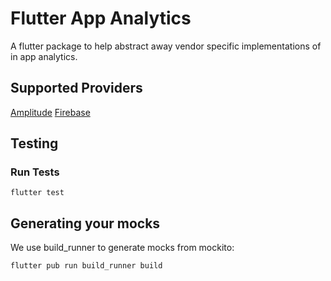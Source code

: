 # Flutter App Analytics

A flutter package to help abstract away vendor specific implementations of in app analytics.

## Supported Providers
[Amplitude](https://github.com/uptech/flutter_app_analytics_amplitude_provider)
[Firebase](https://github.com/uptech/flutter_app_analytics_firebase_provider)

## Testing

### Run Tests

```
flutter test
```

## Generating your mocks

We use build_runner to generate mocks from mockito:

```
flutter pub run build_runner build
```
